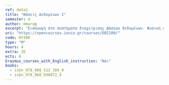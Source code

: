 ```yaml
---
ref: data1
title: "Βάσεις Δεδομένων Ι"
semester: 4
author: mmarag
excerpt: "Εισαγωγή στα συστήματα διαχείρισης βάσεων δεδομένων. Φυσική αποθήκευση στο δίσκο. Μοντελοποίηση σχεσιακών βάσεων δεδομένων (μοντέλο Οντοτήτων-Συσχετίσεων – ER, σχεσιακό μοντέλο). Σχεσιακή άλγεβρα. Αρχές Κανονικοποίησης, γλώσσες επερωτήσεων (η γλώσσα SQL) και συστήματα τέταρτης γενιάς (4GLs), Πίνακες – Δημιουργία πινάκων και συσχετίσεων – Ερωτήσεις (απλές, αριθμητικές) με χρήση της QBE (MS-Access) και της SQL. Θέματα Ασφάλειας."
uri: "https://opencourses.ionio.gr/courses/DDI100/"
code: ΗΥ300
type: "M"
hours: 4
extra: 2Ε
ects: 6
Erasmus_courses_with_English_instruction: "Ναι"
books:
  - isbn_978_960_512_384_0
  - isbn_978_960_930872_4
---
```


